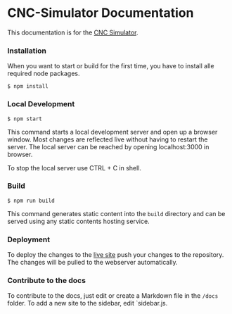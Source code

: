 # CNC-Simulator Documentation

This documentation is for the [CNC Simulator](https://github.com/timonweide/CNC-Simulator).

### Installation
When you want to start or build for the first time, you have to install alle required node packages.

```
$ npm install
```

### Local Development

```
$ npm start
```

This command starts a local development server and open up a browser window. Most changes are reflected live without having to restart the server. The local server can be reached by opening localhost:3000 in browser.

To stop the local server use CTRL + C in shell.

### Build

```
$ npm run build
```

This command generates static content into the `build` directory and can be served using any static contents hosting service.

### Deployment

To deploy the changes to the [live site](https://docs.cnc.timon.cloud/) push your changes to the repository. The changes will be pulled to the webserver automatically.

### Contribute to the docs

To contribute to the docs, just edit or create a Markdown file in the `/docs` folder. To add a new site to the sidebar, edit `sidebar.js.
